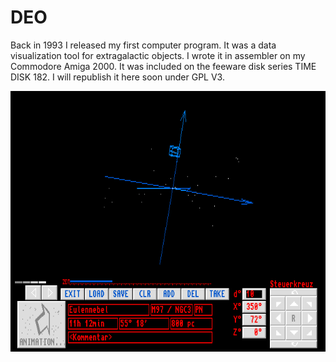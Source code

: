 # DEO

Back in 1993 I released my first computer program. It was a data visualization tool for extragalactic objects. I wrote it in assembler on my Commodore Amiga 2000. It was included on the feeware disk series TIME DISK 182. I will republish it here soon under GPL V3.

![DEO animated GIF](deo1.gif)
